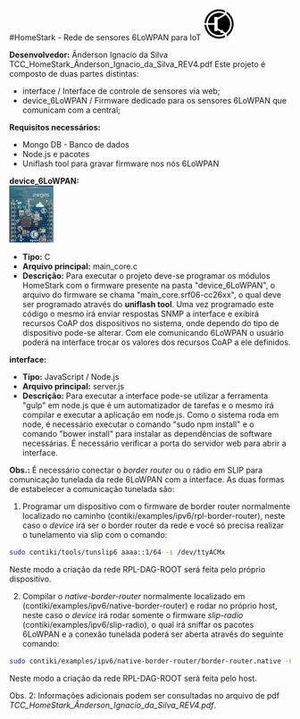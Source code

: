 #HomeStark - Rede de sensores 6LoWPAN para IoT
![logo do projeto](device_6LoWPAN/doxy_files/logo_symbol.png)

__Desenvolvedor:__ Ânderson Ignacio da Silva
TCC_HomeStark_Ânderson_Ignacio_da_Silva_REV4.pdf
Este projeto é composto de duas partes distintas:
* interface / Interface de controle de sensores via web;
* device_6LoWPAN / Firmware dedicado para os sensores 6LoWPAN que comunicam com
a central;

**Requisitos necessários:**
* Mongo DB - Banco de dados
* Node.js e pacotes
* Uniflash tool para gravar firmware nos nós 6LoWPAN

__device_6LoWPAN:__
</br>
![HomeStark CC2650](device_6LoWPAN/doxy_files/bee_mote.png)</br>
* **Tipo:** C
* **Arquivo principal:** main_core.c
* **Descrição:** Para executar o projeto deve-se programar os módulos HomeStark com o firmware presente na pasta "device_6LoWPAN", o arquivo do firmware se chama "main_core.srf06-cc26xx", o qual deve ser programado através do **uniflash tool**. Uma vez programado este código o mesmo irá enviar respostas SNMP a interface e exibirá recursos CoAP dos dispositivos no sistema, onde dependo do tipo de dispositivo pode-se alterar. Com ele comunicando 6LoWPAN o usuário poderá na interface trocar os valores dos recursos CoAP a ele definidos.

__interface:__
* **Tipo:**  JavaScript / Node.js
* **Arquivo principal:** server.js
* **Descrição:** Para executar a interface pode-se utilizar a ferramenta "gulp" em node.js que é um automatizador de tarefas e o mesmo irá compilar e executar a aplicação em node.js. Como o sistema roda em node, é necessário executar o comando "sudo npm install" e o comando "bower install" para instalar as dependências de software necessárias. É necessário verificar a porta do servidor web para abrir a interface.

**Obs.:** É necessário conectar o *border router* ou o rádio em SLIP para comunicação tunelada da rede 6LoWPAN com a interface. As duas formas de estabelecer a comunicação tunelada são:
1. Programar um dispositivo com o firmware de border router normalmente localizado no caminho (contiki/examples/ipv6/rpl-border-router), neste caso o *device* irá ser o border router da rede e você só precisa realizar o tunelamento via slip com o comando:
```bash
sudo contiki/tools/tunslip6 aaaa::1/64 -s /dev/ttyACMx
```
Neste modo a criação da rede RPL-DAG-ROOT será feita pelo próprio dispositivo.

2. Compilar o *native-border-router* normalmente localizado em (contiki/examples/ipv6/native-border-router) e rodar no próprio host, neste caso o *device* irá rodar somente o firmware *slip-radio* (contiki/examples/ipv6/slip-radio), o qual irá sniffar os pacotes 6LoWPAN e a conexão tunelada poderá ser aberta através do seguinte comando:
```bash
sudo contiki/examples/ipv6/native-border-router/border-router.native -L -v6 aaaa::1/64 -s /dev/ttyACMx -B 115200 -t tun0
```
Neste modo a criação da rede RPL-DAG-ROOT será feita pelo host.

Obs. 2: Informações adicionais podem ser consultadas no arquivo de pdf *TCC_HomeStark_Ânderson_Ignacio_da_Silva_REV4.pdf*.
